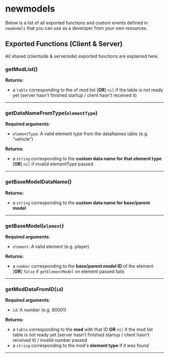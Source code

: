 # newmodels

Below is a list of all exported functions and custom events defined in `newmodels` that you can use as a developer from your own resources.

## Exported Functions (**Client & Server**)

All shared (clientside & serverside) exported functions are explained here.

### **getModList**()

**Returns:**

- a `table` corresponding to the of mod list [**OR**] `nil` if the table is not ready yet (server hasn't finished startup / client hasn't received it)

---

### **getDataNameFromType**(`elementType`)

**Required arguments**:

- `elementType`: A valid element type from the dataNames table (e.g. "vehicle")

**Returns:**

- a `string` corresponding to the **custom data name for that element type** [**OR**] `nil` if invalid elementType passed

---

### **getBaseModelDataName**()

**Returns:**

- a `string` corresponding to the **custom data name for base/parent model**

---

### **getBaseModel**(`element`)

**Required arguments**:

- `element`: A valid element (e.g. player)

**Returns:**

- a `number` corresponding to the **base/parent model ID** of the element [**OR**] `false` if `getElementModel` on element passed fails

---

### **getModDataFromID**(`id`)

**Required arguments**:

- `id`: A number (e.g. 80001)

**Returns:**

- a `table` corresponding to the **mod** with that ID **OR** `nil` if the mod list table is not ready yet (server hasn't finished startup / client hasn't received it) / invalid number passed
- a `string` corresponding to the mod's **element type** if it was found

---

